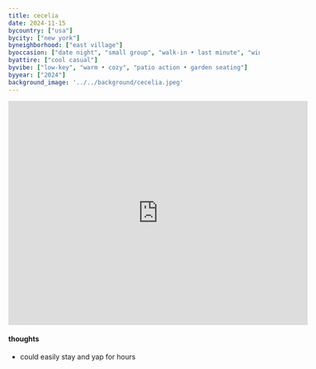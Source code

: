 ```yaml
---
title: cecelia
date: 2024-11-15
bycountry: ["usa"]
bycity: ["new york"]
byneighborhood: ["east village"]
byoccasion: ["date night", "small group", "walk-in • last minute", "wine bar"]
byattire: ["cool casual"]
byvibe: ["low-key", "warm • cozy", "patio action • garden seating"]
byyear: ["2024"]
background_image: '../../background/cecelia.jpeg'
---
```


<iframe src="https://www.google.com/maps/embed?pb=!1m18!1m12!1m3!1d3023.570504748261!2d-73.98716182328643!3d40.72747047139126!2m3!1f0!2f0!3f0!3m2!1i1024!2i768!4f13.1!3m3!1m2!1s0x89c25951a8bb153b%3A0xdca37737ae51a7f8!2sCecilia!5e0!3m2!1sen!2sus!4v1732657103096!5m2!1sen!2sus" width="600" height="450" style="border:0;" allowfullscreen="" loading="lazy" referrerpolicy="no-referrer-when-downgrade"></iframe>

#### thoughts
* could easily stay and yap for hours
